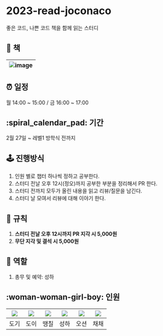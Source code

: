 # 2023-read-joconaco
좋은 코드, 나쁜 코드 책을 함께 읽는 스터디

## :green_book: 책
|![image](https://user-images.githubusercontent.com/39221443/220271851-f9eb082e-5d87-4d2f-9377-66a32ffb819d.png) |
|---|


## :alarm_clock: **일정**

월 14:00 ~ 15:00 / 금 16:00 ~ 17:00

## :spiral_calendar_pad: **기간**

2월 27일 ~ 레벨1 방학식 전까지

## :joystick: **진행방식**

1. 인원 별로 챕터 하나씩 정하고 공부한다.
2. 스터디 전날 오후 12시(정오)까지 공부한 부분을 정리해서 PR 한다.
3. 스터디 전까지 모두가 올린 내용을 읽고 리뷰/질문을 남긴다.
4. 스터디 날 모여서 리뷰에 대해 이야기 한다.

## :gun: **규칙**

1. **스터디 전날 오후 12시까지 PR 지각 시 5,000원**
2. **무단 지각 및 결석 시 5,000원**

## :microphone: **역할**

1. 총무 및 예약: 성하

## :woman-woman-girl-boy: 인원

|![](https://github.com/kdkdhoho.png?size=100)|![](https://github.com/yoondgu.png?size=100)|![](https://github.com/0chil.png?size=100)|![](https://github.com/sh111-coder.png?size=100)|![](https://github.com/donghae-kim.png?size=100)|![](https://github.com/chaewon121.png?size=100)|
| --- | --- | --- | --- | --- | --- |
| 도기 | 도이 | 땡칠 | 성하 | 오션 | 채채 |
